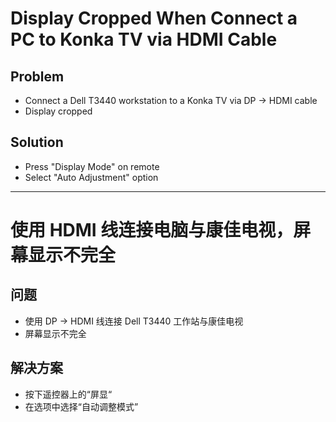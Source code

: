 # Display Cropped When Connect a PC to Konka TV via HDMI Cable

## Problem
* Connect a Dell T3440 workstation to a Konka TV via DP -> HDMI cable
* Display cropped

## Solution
* Press "Display Mode" on remote
* Select "Auto Adjustment" option

-----------------

# 使用 HDMI 线连接电脑与康佳电视，屏幕显示不完全

## 问题
* 使用 DP -> HDMI 线连接 Dell T3440 工作站与康佳电视
* 屏幕显示不完全

## 解决方案
* 按下遥控器上的“屏显“
* 在选项中选择“自动调整模式”
